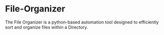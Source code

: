 # File-Organizer
The File Organizer is a python-based automation tool designed to efficiently sort and organize files within a Directory.
